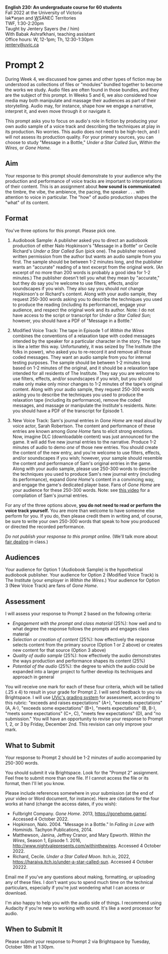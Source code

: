 **English 230: An undergraduate course for 60 students**      
Fall 2022 at the University of Victoria  
lək̓ʷəŋən and <u>W</u>SÁNEĆ Territories  
TWF, 1:30-2:20pm  
Taught by Jentery Sayers (he / him)   
With Babak Ashrafkhani, teaching assistant     
Office hours: W, 12-1pm; Th, 12:30-1:30pm  
[jentery@uvic.ca](mailto:jentery@uvic.ca)

# Prompt 2 

During Week 4, we discussed how games and other types of fiction may be understood as collections of files or "modules" bundled together to become the works we study. Audio files are often found in those bundles, and they are the subject of this prompt. In Weeks 5 and 6, we also considered how media may both manipulate and massage their audiences as part of their storytelling. Audio may, for instance, shape how we engage a narrative, interpret it, and even move through it or navigate it.

This prompt asks you to focus on audio's role in fiction by producing your own audio sample of a voice track and describing the techniques at play in its production. No worries. This audio does not need to be high-tech, and I will not assess its production quality. For your primary sources, you can choose to study "Message in a Bottle," *Under a Star Called Sun*, *Within the Wires*, or *Gone Home.* 

## Aim

Your response to this prompt should demonstrate to your audience why the production and performance of voice tracks are important to interpretations of their content. This is an assignment about **how sound is communicated**: the timbre, the vibe, the ambience, the pacing, the speaker . . . with attention to voice in particular. The "how" of audio production shapes the "what" of its content.

## Format 

You've three options for this prompt. Please pick one. 

1. Audiobook Sample: A publisher asked you to direct an audiobook production of either Nalo Hopkinson's "Message in a Bottle" or Cecile Richard's *Under a Star Called Sun* (pick one). The publisher received written permission from the author but wants an audio sample from you first. The sample should be between 1-2 minutes long, and the publisher wants an "accurate" reading of a text excerpt from the original work. (An excerpt of no more than 200 words is probably a good idea for 1-2 minutes.) The publisher doesn't tell you what they mean by "accurate," but they do say you're welcome to use filters, effects, and/or soundscapes if you wish. They also say you should *not* change Hopkinson's or Richard's content. Along with your audio sample, they request 250-300 words asking you to describe the techniques you used to produce the reading (including its performance), engage your audience, and respect the original work and its author. Note: I do not have access to the script or transcript for *Under a Star Called Sun*; however, you should have a PDF of "Message in a Bottle."

2. Modified Voice Track: The tape in Episode 1 of *Within the Wires* combines the conventions of a relaxation tape with coded messages intended by the speaker for a particular character in the story. The tape is like a letter this way. Unfortunately, it was seized by The Institute (the folks in power), who asked you to re-record it and remove all those coded messages. They want an audio sample from you for internal testing purposes. The sample should be between 1-2 minutes long based on 1-2 minutes of the original, and it should be a relaxation tape intended for all residents of The Institute. They say you are welcome to use filters, effects, and/or soundscapes if you wish, but you should make only make only minor changes to 1-2 minutes of the tape's original content. Along with your audio sample, they request 250-300 words asking you to describe the techniques you used to produce the relaxation tape (including its performance), remove the coded messages, and massage or manipulate the Institute's residents. Note: you should have a PDF of the transcript for Episode 1. 

3. New Voice Track: Sam's journal entries in *Gone Home* are read aloud by voice actor, Sarah Robertson. The content and performance of these entries are known among *Gone Home* fans to elicit strong emotions. Now, imagine DLC (downloadable content) was just announced for the game. It will add five new journal entries to the narrative. Produce 1-2 minutes of audio to demo *one* of those new entries. You should create the content of the new entry, and you're welcome to use filters, effects, and/or soundscapes if you wish; however, your sample should resemble the content and performance of Sam's original entries in the game. Along with your audio sample, please use 250-300 words to describe the techniques you used to produce Sam's new journal entry (including its performance), expand *Gone Home*'s content in a convincing way, and engage the game's dedicated player base. Fans of *Gone Home* are your audience for these 250-300 words. Note: see [this video](https://www.youtube.com/watch?v=M6toUdZu9ao) for a compilation of Sam's journal entries. 

For any of the three options above, **you do not need to read or perform the voice track yourself.** You are more than welcome to have someone else perform for you. If you do, then please credit them in writing and, of course, be sure to write your own 250-300 words that speak to how you produced or directed the recorded performance. 

*Do not publish your response to this prompt online.* (We'll talk more about [fair dealing](https://www.uvic.ca/library/research-teaching/copyright/fairdealing/index.php) in class.)

## Audiences 

Your audience for Option 1 (Audiobook Sample) is the hypothetical audiobook publisher. Your audience for Option 2 (Modified Voice Track) is The Institute (your employer in *Within the Wires*.) Your audience for Option 3 (New Voice Track) are fans of *Gone Home*. 

## Assessment 

I will assess your response to Prompt 2 based on the following criteria: 

* *Engagement with the prompt and class material* (25%): how well and to what degree the response follows the prompts and engages class material 
* *Selection or creation of content* (25%): how effectively the response selects content from the primary source (Option 1 or 2 above) or creates new content for that source (Option 3 above)
* *Quality of audio sample* (25%): how effectively the audio demonstrates the ways production and performance shapes its content (25%)
* *Potential of the audio* (25%): the degree to which the audio could be expanded into a larger project to further develop its techniques and approach in general 

You will receive one mark for each of these four criteria, which will be tallied (.25 x 4) to result in your grade for Prompt 2. I will send feedback to you via Brightspace. I will use [UVic's grading system](https://www.uvic.ca/calendar/undergrad/index.php#/policy/S1AAgoGuV?bc=true&bcCurrent=14%20-%20Grading&bcGroup=Undergraduate%20Academic%20Regulations&bcItemType=policies) for assessment, according to this rubric: "exceeds and raises expectations" (A+), "exceeds expectations" (A, A-), "exceeds some expectations" (B+), "meets expectations" (B, B-), "meets some expectations" (C+, C), "meets few expectations" (D), and "no submission." You will have an opportunity to revise your response to Prompt 1, 2, or 3 by Friday, December 2nd. This revision can only improve your mark. 

## What to Submit 

Your response to Prompt 2 should be 1-2 minutes of audio accompanied by 250-300 words. 

You should submit it via Brightspace. Look for the "Prompt 2" assignment. Feel free to submit more than one file. If I cannot access the file or its format, then I'll let you know. 

Please include references somewhere in your submission (at the end of your video or Word document, for instance). Here are citations for the four works at hand (change the access dates, if you wish): 

* Fullbright Company. *Gone Home*. 2013, https://gonehome.game/. Accessed 4 October 2022. 
* Hopkinson, Nalo. 2004. "Message in a Bottle." In *Falling in Love with Hominids*. Tachyon Publications, 2014.
* Matthewson, Janina, Jeffrey Cranor, and Mary Epworth. *Within the Wires*, Season 1, Episode 1. 2016, http://www.nightvalepresents.com/withinthewires. Accessed 4 October 2022. 
* Richard, Cecile. *Under a Star Called Moon*. Itch.io, 2022, https://haraiva.itch.io/under-a-star-called-sun. Accessed 4 October 20222. 

Email me if you've any questions about making, formatting, or uploading any of these files. I don't want you to spend much time on the technical particulars, especially if you're just wondering what I can access or download. 

I'm also happy to help you with the audio side of things. I recommend using Audacity if you're new to working with sound. It's like a word processor for audio.  

## When to Submit It 

Please submit your response to Prompt 2 via Brightspace by Tuesday, October 18th at 1:30pm.

